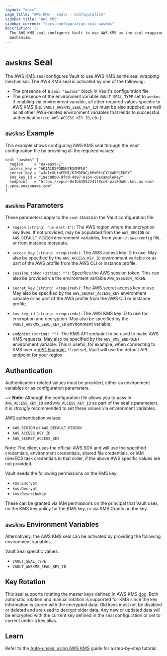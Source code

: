 ```yaml
---
layout: "docs"
page_title: "AWS KMS - Seals - Configuration"
sidebar_title: "AWS KMS"
sidebar_current: "docs-configuration-seal-awskms"
description: |-
  The AWS KMS seal configures Vault to use AWS KMS as the seal wrapping
  mechanism.
---
```


# `awskms` Seal

The AWS KMS seal configures Vault to use AWS KMS as the seal wrapping mechanism.
The AWS KMS seal is activated by one of the following:

* The presence of a `seal "awskms"` block in Vault's configuration file
* The presence of the environment variable `VAULT_SEAL_TYPE` set to `awskms`. If
  enabling via environment variable, all other required values specific to AWS
  KMS (i.e. `VAULT_AWSKMS_SEAL_KEY_ID`) must be also supplied, as well as all
  other AWS-related environment variables that lends to successful
  authentication (i.e. `AWS_ACCESS_KEY_ID`, etc.).

## `awskms` Example

This example shows configuring AWS KMS seal through the Vault configuration file
by providing all the required values:

```hcl
seal "awskms" {
  region     = "us-east-1"
  access_key = "AKIAIOSFODNN7EXAMPLE"
  secret_key = "wJalrXUtnFEMI/K7MDENG/bPxRfiCYEXAMPLEKEY"
  kms_key_id = "19ec80b0-dfdd-4d97-8164-c6examplekey"
  endpoint   = "https://vpce-0e1bb1852241f8cc6-pzi0do8n.kms.us-east-1.vpce.amazonaws.com"
}
```

## `awskms` Parameters

These parameters apply to the `seal` stanza in the Vault configuration file:

- `region` `(string: "us-east-1")`: The AWS region where the encryption key
  lives. If not provided, may be populated from the `AWS_REGION` or
  `AWS_DEFAULT_REGION` environment variables, from your `~/.aws/config` file,
   or from instance metadata.

- `access_key` `(string: <required>)`: The AWS access key ID to use. May also be
  specified by the `AWS_ACCESS_KEY_ID` environment variable or as part of the
  AWS profile from the AWS CLI or instance profile.

- `session_token` `(string: "")`: Specifies the AWS session token. This can
  also be provided via the environment variable `AWS_SESSION_TOKEN`.

- `secret_key` `(string: <required>)`: The AWS secret access key to use. May
  also be specified by the `AWS_SECRET_ACCESS_KEY` environment variable or as
  part of the AWS profile from the AWS CLI or instance profile.

- `kms_key_id` `(string: <required>)`: The AWS KMS key ID to use for encryption
  and decryption. May also be specified by the `VAULT_AWSKMS_SEAL_KEY_ID`
  environment variable.

- `endpoint` `(string: "")`: The KMS API endpoint to be used to make AWS KMS
  requests. May also be specified by the `AWS_KMS_ENDPOINT` environment
  variable. This is useful, for example, when connecting to KMS over a [VPC
  Endpoint](https://docs.aws.amazon.com/kms/latest/developerguide/kms-vpc-endpoint.html).
  If not set, Vault will use the default API endpoint for your region.

## Authentication

Authentication-related values must be provided, either as environment
variables or as configuration parameters.

~> **Note:** Although the configuration file allows you to pass in
`AWS_ACCESS_KEY_ID` and `AWS_ACCESS_KEY_ID` as part of the seal's parameters, it
is *strongly* recommended to set these values via environment variables.

AWS authentication values:

* `AWS_REGION` or `AWS_DEFAULT_REGION`
* `AWS_ACCESS_KEY_ID`
* `AWS_SECRET_ACCESS_KEY`


Note: The client uses the official AWS SDK and will use the specified
credentials, environment credentials, shared file credentials, or IAM role/ECS
task credentials in that order, if the above AWS specific values are not
provided.

Vault needs the following permissions on the KMS key:

* `kms:Encrypt`
* `kms:Decrypt`
* `kms:DescribeKey`

These can be granted via IAM permissions on the principal that Vault uses, on
the KMS key policy for the KMS key, or via KMS Grants on the key.

## `awskms` Environment Variables

Alternatively, the AWS KMS seal can be activated by providing the following
environment variables.

Vault Seal specific values:

* `VAULT_SEAL_TYPE`
* `VAULT_AWSKMS_SEAL_KEY_ID`


## Key Rotation

This seal supports rotating the master keys defined in AWS KMS
[doc](https://docs.aws.amazon.com/kms/latest/developerguide/rotate-keys.html). Both automatic
rotation and manual rotation is supported for KMS since the key information is stored with the
encrypted data.  Old keys must not be disabled or deleted and are used to decrypt older data.
Any new or updated data will be encrypted with the current key defined in the seal configuration
or set to current under a key alias.


## Learn

Refer to the [Auto-unseal using AWS KMS](https://learn.hashicorp.com/vault/operations/ops-autounseal-aws-kms)
guide for a step-by-step tutorial.
